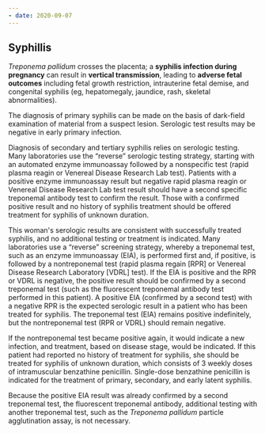 ```yaml
---
- date: 2020-09-07
---
```


## Syphillis

<!-- congenital syphilis sx -->

_Treponema pallidum_ crosses the placenta; a **syphilis infection during pregnancy** can result in **vertical transmission**, leading to **adverse fetal outcomes** including fetal growth restriction, intrauterine fetal demise, and congenital syphilis (eg, hepatomegaly, jaundice, rash, skeletal abnormalities).

<!-- syphillis testing -->

The diagnosis of primary syphilis can be made on the basis of dark-field examination of material from a suspect lesion. Serologic test results may be negative in early primary infection.

Diagnosis of secondary and tertiary syphilis relies on serologic testing. Many laboratories use the “reverse” serologic testing strategy, starting with an automated enzyme immunoassay followed by a nonspecific test (rapid plasma reagin or Venereal Disease Research Lab test). Patients with a positive enzyme immunoassay result but negative rapid plasma reagin or Venereal Disease Research Lab test result should have a second specific treponemal antibody test to confirm the result. Those with a confirmed positive result and no history of syphilis treatment should be offered treatment for syphilis of unknown duration.

This woman's serologic results are consistent with successfully treated syphilis, and no additional testing or treatment is indicated. Many laboratories use a “reverse” screening strategy, whereby a treponemal test, such as an enzyme immunoassay (EIA), is performed first and, if positive, is followed by a nontreponemal test (rapid plasma regain \[RPR] or Venereal Disease Research Laboratory \[VDRL] test). If the EIA is positive and the RPR or VDRL is negative, the positive result should be confirmed by a second treponemal test (such as the fluorescent treponemal antibody test performed in this patient). A positive EIA (confirmed by a second test) with a negative RPR is the expected serologic result in a patient who has been treated for syphilis. The treponemal test (EIA) remains positive indefinitely, but the nontreponemal test (RPR or VDRL) should remain negative.

If the nontreponemal test became positive again, it would indicate a new infection, and treatment, based on disease stage, would be indicated. If this patient had reported no history of treatment for syphilis, she should be treated for syphilis of unknown duration, which consists of 3 weekly doses of intramuscular benzathine penicillin. Single-dose benzathine penicillin is indicated for the treatment of primary, secondary, and early latent syphilis.

Because the positive EIA result was already confirmed by a second treponemal test, the fluorescent treponemal antibody, additional testing with another treponemal test, such as the _Treponema pallidum_ particle agglutination assay, is not necessary.
